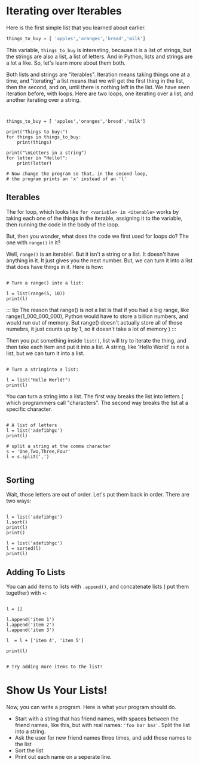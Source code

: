 # Iterating over Iterables

Here is the first simple list that you learned about earlier. 

```python 
things_to_buy = [ 'apples','oranges','bread','milk']
```

This variable, `things_to_buy` is interesting, because it is a list of
strings, but the strings are also a list, a list of letters. And in Python, 
lists and strings are a lot a like. So, let's learn more about them both. 

Both lists and strings are "iterables". Iteration means taking things one at a
time, and "iterating" a list means that we will get the first thing in the
list, then the second, and on, until there is nothing left in the list. We have
seen iteration before, with loops. Here are two loops, 
one iterating over a list, and another iterating over a string. 


```python.run


things_to_buy = [ 'apples','oranges','bread','milk']

print("Things to buy:")
for things in things_to_buy:
    print(things)

print("\nLetters in a string")
for letter in "Hello!":
    print(letter)

# Now change the program so that, in the second loop, 
# the program prints an 'x' instead of an 'l'

```

## Iterables

The for loop, which looks like `for <variable> in <iterable>` works by taking each one of the 
things in the iterable, assigning it to the variable, then running the code in the body
of the loop. 

But, then you wonder, what does the code we first used for loops do? The one with `range()`
in it?

Well, `range()` is an iterable!. But it isn't a string or a list. It doesn't have anything in it. 
It just gives you the next number. But, we can turn it into a list that does have things in it. Here is
how: 

```python.run

# Turn a range() into a list:

l = list(range(5, 10))
print(l)

```

::: tip 
The reason that range() is not a list is that if you had a big range, like range(1_000_000_000), 
Python would have to store a billion numbers, and would run out of memory. But range() doesn't actually store all of those numebrs, it just counts up by 1, so it doesn't take a lot of memory )
:::


Then you put something inside `list()`, list will try to iterate the thing, and then take each 
item and put it into a list. A string, like 'Hello World' is not a list, but we can turn it into 
a list. 


```python.run

# Turn a stringinto a list:

l = list("Hello World!")
print(l)

```

You can turn a string into a list. The first way breaks the list into letters ( which programmers call "characters". The second way breaks the list at a specific character. 

```python.run

# A list of letters
l = list('adefibhgc')
print(l)

# split a string at the comma character
s = 'One,Two,Three,Four'
l = s.split(',')


```

## Sorting

Wait, those letters are out of order. Let's put them back in order. There are two ways: 

```python.run

l = list('adefibhgc')
l.sort()
print(l)
print()

l = list('adefibhgc')
l = sorted(l)
print(l)
```

## Adding To Lists

You can add items to lists with `.append()`, and concatenate lists ( put them
together) with `+`:

```python.run

l = []

l.append('item 1')
l.append('item 2')
l.append('item 3')

l  = l + ['item 4', 'item 5']

print(l)


# Try adding more items to the list!

```

# Show Us Your Lists!

Now, you can write a program. Here is what your program should do. 

* Start with a string that has friend names, with spaces between the friend names, like
this, but with real names: `'foo bar baz'`. Split the list into a string.
* Ask the user for new friend names three times, and add those names to the list
* Sort the list
* Print out each name on a seperate line. 


```python.run:height='600'

```










